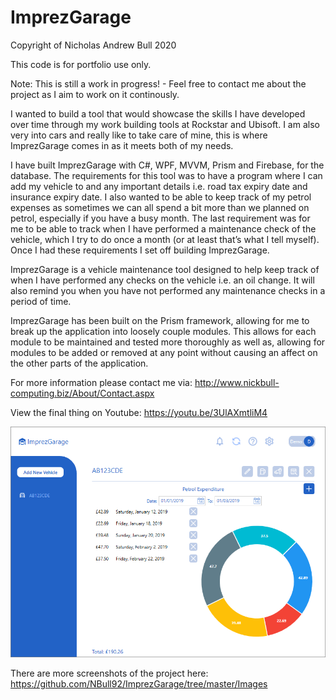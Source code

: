 # ImprezGarage

Copyright of Nicholas Andrew Bull 2020

This code is for portfolio use only.

Note: This is still a work in progress! - Feel free to contact me about the project as I aim to work on it continously.

I wanted to build a tool that would showcase the skills I have developed over time through my work building tools at Rockstar and Ubisoft. I am also very into cars and really like to take care of mine, this is where ImprezGarage comes in as it meets both of my needs.

I have built ImprezGarage with C#, WPF, MVVM, Prism and Firebase, for the database. The requirements for this tool was to have a program where I can add my vehicle to and any important details i.e. road tax expiry date and insurance expiry date. I also wanted to be able to keep track of my petrol expenses as sometimes we can all spend a bit more than we planned on petrol, especially if you have a busy month. The last requirement was for me to be able to track when I have performed a maintenance check of the vehicle, which I try to do once a month (or at least that’s what I tell myself). Once I had these requirements I set off building ImprezGarage.

ImprezGarage is a vehicle maintenance tool designed to help keep track of when I have performed any checks on the vehicle i.e. an oil change. It will also remind you when you have not performed any maintenance checks in a period of time.

ImprezGarage has been built on the Prism framework, allowing for me to break up the application into loosely couple modules. This allows for each module to be maintained and tested more thoroughly as well as, allowing for modules to be added or removed at any point without causing an affect on the other parts of the application.

For more information please contact me via: http://www.nickbull-computing.biz/About/Contact.aspx

View the final thing on Youtube: https://youtu.be/3UlAXmtliM4

![alt text](https://github.com/NBull92/ImprezGarage/blob/master/Images/New%20UI/ImprezGarage_t8PGjxkB8Y_v2.png)

There are more screenshots of the project here: https://github.com/NBull92/ImprezGarage/tree/master/Images
